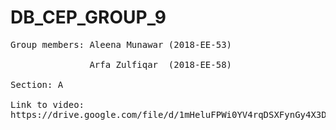 # DB_CEP_GROUP_9<br/>
<pre>
Group members: Aleena Munawar (2018-EE-53) <br/>
               Arfa Zulfiqar  (2018-EE-58) <br/>
Section: A <br/>
Link to video:
https://drive.google.com/file/d/1mHeluFPWi0YV4rqDSXFynGy4X3D812ZI/view?usp=sharing
</pre>
